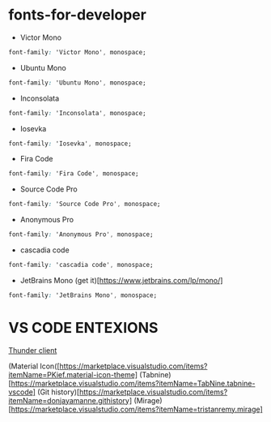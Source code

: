 # fonts-for-developer

- Victor Mono
```css
font-family: 'Victor Mono', monospace;
```

- Ubuntu Mono
```css
font-family: 'Ubuntu Mono', monospace;
```

- Inconsolata
```css
font-family: 'Inconsolata', monospace;
```

- Iosevka
```css
font-family: 'Iosevka', monospace;
```

- Fira Code
```css
font-family: 'Fira Code', monospace;
```

- Source Code Pro
```css
font-family: 'Source Code Pro', monospace;
```

- Anonymous Pro
```css
font-family: 'Anonymous Pro', monospace;
```
- cascadia code
```css
font-family: 'cascadia code', monospace;
```
- JetBrains Mono
(get it)[https://www.jetbrains.com/lp/mono/]
```css
font-family: 'JetBrains Mono', monospace;
```

# VS CODE ENTEXIONS 
[Thunder client](https://marketplace.visualstudio.com/items?itemName=rangav.vscode-thunder-client)

(Material Icon([https://marketplace.visualstudio.com/items?itemName=PKief.material-icon-theme]
(Tabnine)[https://marketplace.visualstudio.com/items?itemName=TabNine.tabnine-vscode]
(Git history)[https://marketplace.visualstudio.com/items?itemName=donjayamanne.githistory]
(Mirage)[https://marketplace.visualstudio.com/items?itemName=tristanremy.mirage]

